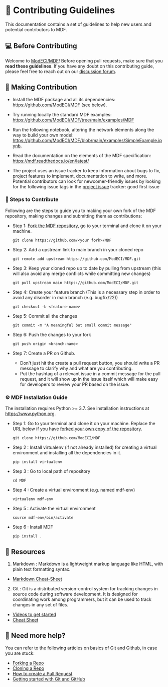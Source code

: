 # 🎇 Contributing Guidelines

This documentation contains a set of guidelines to help new users and potential contributors to MDF.


## 💻 Before Contributing

Welcome to [ModECI/MDF](https://github.com/ModECI/MDF)! Before opening pull requests, make sure that you **read these guidelines**. If you have any doubt on this contributing guide, please feel free to reach out on our [discussion forum](https://github.com/ModECI/MDF/discussions).


## 🙌 Making Contribution

- Install the MDF package and all its dependencies: https://github.com/ModECI/MDF (see below).

- Try running locally the standard MDF examples: https://github.com/ModECI/MDF/tree/main/examples/MDF

- Run the following notebook, altering the network elements along the way to build your own model: https://github.com/ModECI/MDF/blob/main/examples/SimpleExample.ipynb.

- Read the documentation on the elements of the MDF specification: https://mdf.readthedocs.io/en/latest/

- The project uses an issue tracker to keep information about bugs to fix, project features to implement, documentation to write, and more. Potential contributors can look for newcomer-friendly issues by looking for the following issue tags in the [project issue](https://github.com/ModECI/MDF/issues) tracker: good first issue


### 🔖 Steps to Contribute

Following are the steps to guide you to making your own fork of the MDF repository, making changes and submitting them as contributions:

* Step 1: [Fork the MDF repository](https://docs.github.com/en/get-started/quickstart/fork-a-repo), go to your terminal and clone it on your machine.
    ```
    git clone https://github.com/<your fork>/MDF
    ```

* Step 2: Add a upstream link to main branch in your cloned repo
    ```
    git remote add upstream https://github.com/ModECI/MDF.git
    ```
* Step 3: Keep your cloned repo up to date by pulling from upstream (this will also avoid any merge conflicts while committing new changes)
    ```
    git pull upstream main https://github.com/ModECI/MDF.git
    ```
* Step 4: Create your feature branch (This is a necessary step in order to avoid any disorder in main branch (e.g. bugfix/22))
    ```
    git checkout -b <feature-name>
    ```
* Step 5: Commit all the changes
    ```
    git commit -m "A meaningful but small commit message"
    ```
* Step 6: Push the changes to your fork
    ```
    git push origin <branch-name>
    ```
* Step 7: Create a PR on Github.
     - Don't just hit the create a pull request button, you should write a PR message to clarify why and what are you contributing.
     - Put the hashtag of a relevant issue in a commit message for the pull request, and it will show up in the issue itself which will make easy for developers to review your PR based on the issue.

### ⚙ MDF Installation Guide

The installation requires Python >= 3.7. See installation instructions at https://www.python.org.

* Step 1: Go to your terminal and clone it on your machine. Replace the URL below if you have [forked your own copy of the repository](https://docs.github.com/en/get-started/quickstart/fork-a-repo).
    ```
    git clone https://github.com/ModECI/MDF
    ```
* Step 2 : Install virtualenv (if not already installed) for creating a virtual environment and installing all the dependencies in it.
    ```
    pip install virtualenv
    ```
* Step 3 : Go to local path of repository
    ```
    cd MDF
    ```
* Step 4 : Create a virtual environment (e.g. named mdf-env)
    ```
    virtualenv mdf-env
    ```
* Step 5 : Activate the virtual environment
    ```
    source mdf-env/bin/activate
    ```
* Step 6 : Install MDF
    ```
    pip install .
    ```

## 📖 Resources

1. Markdown : Markdown is a lightweight markup language like HTML, with plain text formatting syntax.
  * [Markdown Cheat-Sheet](https://github.com/adam-p/markdown-here/wiki/Markdown-Cheatsheet)

2. Git : Git is a distributed version-control system for tracking changes in source code during software development. It is designed for coordinating work among programmers, but it can be used to track changes in any set of files.
  * [Videos to get started](https://www.youtube.com/watch?v=xAAmje1H9YM&list=PLeo1K3hjS3usJuxZZUBdjAcilgfQHkRzW)
  * [Cheat Sheet](https://www.atlassian.com/git/tutorials/atlassian-git-cheatsheet)


## 🤔 Need more help?

You can refer to the following articles on basics of Git and Github, in case you are stuck:
- [Forking a Repo](https://help.github.com/en/github/getting-started-with-github/fork-a-repo)
- [Cloning a Repo](https://help.github.com/en/desktop/contributing-to-projects/creating-an-issue-or-pull-request)
- [How to create a Pull Request](https://opensource.com/article/19/7/create-pull-request-github)
- [Getting started with Git and GitHub](https://towardsdatascience.com/getting-started-with-git-and-github-6fcd0f2d4ac6)
